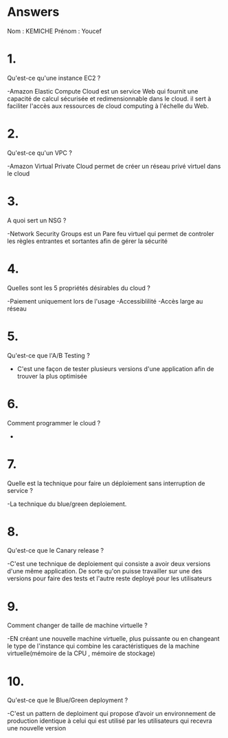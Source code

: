 # Answers

Nom : KEMICHE
Prénom : Youcef

# 1.
Qu'est-ce qu'une instance EC2 ?

-Amazon Elastic Compute Cloud est un service Web qui fournit une capacité de calcul sécurisée et redimensionnable dans le cloud.  il sert à faciliter l'accès aux ressources de cloud computing à l'échelle du Web.

# 2.
Qu'est-ce qu'un VPC ?

-Amazon Virtual Private Cloud permet de créer un réseau privé virtuel dans le cloud

# 3.
A quoi sert un NSG ?

-Network Security Groups est un Pare feu virtuel qui permet de controler les règles entrantes et sortantes afin de gérer la sécurité

# 4.
Quelles sont les 5 propriétés désirables du cloud ?

-Paiement uniquement lors de l'usage
-Accessiblilité
-Accès large au réseau

# 5.
Qu'est-ce que l'A/B Testing ?

- C'est une façon de tester plusieurs versions d'une application afin de trouver la plus optimisée

# 6.
Comment programmer le cloud ?

-

# 7.
Quelle est la technique pour faire un déploiement sans interruption de service ?

-La technique du blue/green deploiement.

# 8.
Qu'est-ce que le Canary release ?

-C'est une technique de deploiement qui  consiste a avoir deux versions d'une même application. De sorte qu'on puisse travailler sur une des versions pour faire des tests et l'autre reste deployé pour les utilisateurs

# 9.
Comment changer de taille de machine virtuelle ?

-EN créant une nouvelle machine virtuelle, plus puissante ou en changeant le type de l'instance qui combine les caractéristiques de la machine virtuelle(mémoire de la CPU , mémoire de stockage)


# 10.
Qu'est-ce que le Blue/Green deployment ?

-C'est un pattern de deploiment qui propose d’avoir un environnement de production identique à celui qui est utilisé par les utilisateurs qui recevra une nouvelle version 
 
